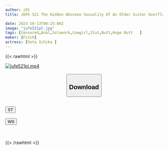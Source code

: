 ```yaml
---
author: j91
title: JUFE-521 The Hidden Obscene Sexuality Of An Older Sister Overflowing With Pheromones! Ichika Seta Shows Off Her Smelly Ass Hole And Makes Me Lick It And Seduces Her With Her Plump Big Butt

date: 2023-10-13T00:25:00Z
image: "jufe521pl.jpg"
tags: [Censored,Anal,Solowork,Cowgirl,Slut,Butt,Huge Butt	]
maker: [Fitch]
actress: [Seta Ichika ]
---
```



{{< rawhtml >}}

<div class="video" data-videoid="opBgVOR4maCx31">
    <a href="javascript:;">
        <img src="https://my.j91.asia/posts/jufe521pl/jufe521pl.jpg" width="WIDTH" height="HEIGHT" alt="jufe521pl.mp4" loading="lazy">
    </a>
</div>

<script type="text/javascript" src="https://j91.asia/asset/on-demand-st.js"></script>

<br>
  <link rel="stylesheet" href="https://j91.asia/asset/bs5.css">
  
  <center>
  <button class="btn btn-primary" type="button" data-bs-toggle="collapse" data-bs-target=".multi-collapse" aria-expanded="false" aria-controls="multiCollapseExample1 multiCollapseExample2"><h2>Download</h2></button></center>
</p>
<div class="row">
  <div class="col">
    <div class="collapse multi-collapse" id="multiCollapseExample1">
      <div class="card card-body">
	      	      <br>
<div class="buttons">  
<a href="https://streamtape.to/v/opBgVOR4maCx31"><button class="btn-hover color-3"><i class="fa fa-download"></i> ST</button></a></div>
    </div>
  </div>
</div>
  <div class="col">
    <div class="collapse multi-collapse" id="multiCollapseExample2">
      <div class="card card-body">
	      <br>
<div class="buttons">
    <a href="https://wolfstream.tv/2tuwrv3y5onk"><button class="btn-hover color-9"><i class="fa fa-download"></i> WS</button></a></div>
<br><br>
      </div>
    </div>
  </div>
</div>

{{< /rawhtml >}}
